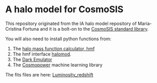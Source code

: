 # A halo model for CosmoSIS

This repository originated from the IA halo model repository of
Maria-Cristina Fortuna and it is a bolt-on to the [CosmoSIS standard library](https://github.com/joezuntz/cosmosis-standard-library).

You will also need to install python functions from:

1. The [halo mass function calculator, hmf](https://hmf.readthedocs.io/en/3.3.4/)
2. The hmf interface [halomod](https://github.com/halomod/halomod).
3. The [Dark Emulator](https://dark-emulator.readthedocs.io/en/latest/)
4. The [Cosmopower](https://alessiospuriomancini.github.io/cosmopower/) machine learning library


The fits files are here: [Luminosity_redshift](https://ruhr-uni-bochum.sciebo.de/s/ZdAE6nTf0OPyV6S)
